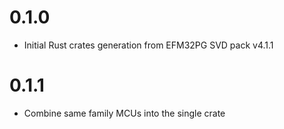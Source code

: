 # 0.1.0

- Initial Rust crates generation from EFM32PG SVD pack v4.1.1

# 0.1.1

- Combine same family MCUs into the single crate
